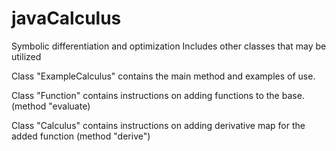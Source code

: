 # javaCalculus
Symbolic differentiation and optimization
Includes other classes that may be utilized

Class "ExampleCalculus" contains the main method and examples of use.

Class "Function" contains instructions on adding functions to the base.
(method "evaluate)

Class "Calculus" contains instructions on adding derivative map for the added function
(method "derive")
